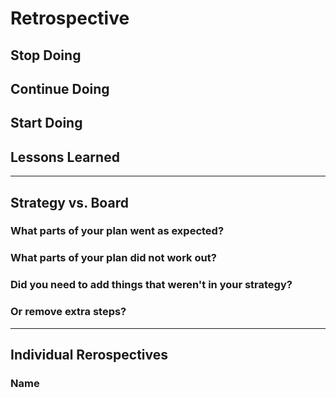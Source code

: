 <!-- this template is for inspiration, feel free to change it however you like! -->

# Retrospective

## Stop Doing

## Continue Doing

## Start Doing

## Lessons Learned

---

## Strategy vs. Board

### What parts of your plan went as expected?

### What parts of your plan did not work out?

### Did you need to add things that weren't in your strategy?

### Or remove extra steps?

---

## Individual Rerospectives

### Name

<!-- reflect on your contributions, challenges and progress in this milestone -->
